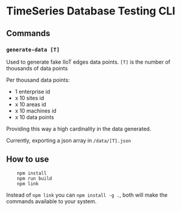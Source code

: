 # TimeSeries Database Testing CLI 

## Commands
### `generate-data [T]`
Used to generate fake IIoT edges data points.
`[T]` is the number of thousands of data points 

Per thousand data points: 
- 1 enterprise id
- x 10 sites id
- x 10 areas id
- x 10 machines id
- x 10 data points

Providing this way a high cardinality in the data generated.

Currently, exporting a json array in `/data/[T].json`

## How to use

```
    npm install
    npm run build
    npm link
```

Instead of `npm link` you can `npm install -g .`, both will make the commands available to your system.
